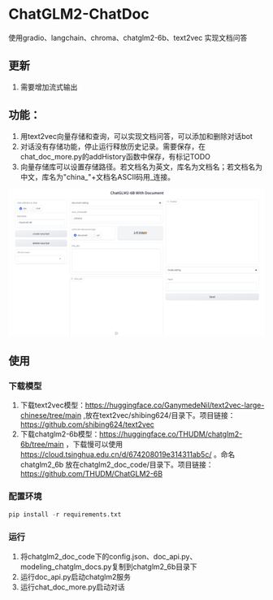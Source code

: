 # ChatGLM2-ChatDoc
使用gradio、langchain、chroma、chatglm2-6b、text2vec 实现文档问答
## 更新
1. 需要增加流式输出
## 功能：
1. 用text2vec向量存储和查询，可以实现文档问答，可以添加和删除对话bot
2. 对话没有存储功能，停止运行释放历史记录。需要保存，在chat_doc_more.py的addHistory函数中保存，有标记TODO
3. 向量存储库可以设置存储路径。若文档名为英文，库名为文档名；若文档名为中文，库名为"china_"+文档名ASCII码用_连接。
<img src="./image/demo.png" alt="demo" style="zoom:70%;" />

## 使用
### 下载模型
1. 下载text2vec模型：https://huggingface.co/GanymedeNil/text2vec-large-chinese/tree/main ,放在text2vec/shibing624/目录下。项目链接：https://github.com/shibing624/text2vec
2. 下载chatglm2-6b模型：https://huggingface.co/THUDM/chatglm2-6b/tree/main ，下载慢可以使用 https://cloud.tsinghua.edu.cn/d/674208019e314311ab5c/ 。命名 chatglm2_6b 放在chatglm2_doc_code/目录下。项目链接：https://github.com/THUDM/ChatGLM2-6B
### 配置环境
```python
pip install -r requirements.txt
```
### 运行
1. 将chatglm2_doc_code下的config.json、doc_api.py、modeling_chatglm_docs.py复制到chatglm2_6b目录下
2. 运行doc_api.py启动chatglm2服务
3. 运行chat_doc_more.py启动对话